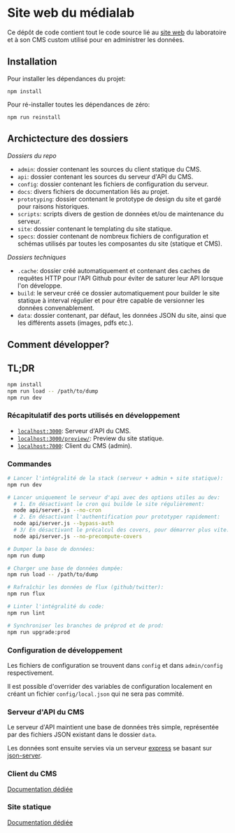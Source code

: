 # Site web du médialab

Ce dépôt de code contient tout le code source lié au [site web](https://medialab.sciencespo.fr) du laboratoire et à son CMS custom utilisé pour en administrer les données.

## Installation

Pour installer les dépendances du projet:

```
npm install
```

Pour ré-installer toutes les dépendances de zéro:

```
npm run reinstall
```

## Archictecture des dossiers

*Dossiers du repo*

* `admin`: dossier contenant les sources du client statique du CMS.
* `api`: dossier contenant les sources du serveur d'API du CMS.
* `config`: dossier contenant les fichiers de configuration du serveur.
* `docs`: divers fichiers de documentation liés au projet.
* `prototyping`: dossier contenant le prototype de design du site et gardé pour raisons historiques.
* `scripts`: scripts divers de gestion de données et/ou de maintenance du serveur.
* `site`: dossier contenant le templating du site statique.
* `specs`: dossier contenant de nombreux fichiers de configuration et schémas utilisés par toutes les composantes du site (statique et CMS).

*Dossiers techniques*

* `.cache`: dossier créé automatiquement et contenant des caches de requêtes HTTP pour l'API Github pour éviter de saturer leur API lorsque l'on développe.
* `build`: le serveur créé ce dossier automatiquement pour builder le site statique à interval régulier et pour être capable de versionner les données convenablement.
* `data`: dossier contenant, par défaut, les données JSON du site, ainsi que les différents assets (images, pdfs etc.).

## Comment développer?

## TL;DR

```bash
npm install
npm run load -- /path/to/dump
npm run dev
```

### Récapitulatif des ports utilisés en développement

* [`localhost:3000`](http://localhost:3000): Serveur d'API du CMS.
* [`localhost:3000/preview/`](http://localhost:3000/preview/): Preview du site statique.
* [`localhost:7000`](http://localhost:7000): Client du CMS (admin).

### Commandes

```bash
# Lancer l'intégralité de la stack (serveur + admin + site statique):
npm run dev

# Lancer uniquement le serveur d'api avec des options utiles au dev:
  # 1. En désactivant le cron qui builde le site régulièrement:
  node api/server.js --no-cron
  # 2. En désactivant l'authentification pour prototyper rapidement:
  node api/server.js --bypass-auth
  # 3/ En désactivant le précalcul des covers, pour démarrer plus vite:
  node api/server.js --no-precompute-covers

# Dumper la base de données:
npm run dump

# Charger une base de données dumpée:
npm run load -- /path/to/dump

# Rafraîchir les données de flux (github/twitter):
npm run flux

# Linter l'intégralité du code:
npm run lint

# Synchroniser les branches de préprod et de prod:
npm run upgrade:prod
```

### Configuration de développement

Les fichiers de configuration se trouvent dans `config` et dans `admin/config` respectivement.

Il est possible d'overrider des variables de configuration localement en créant un fichier `config/local.json` qui ne sera pas commité.

### Serveur d'API du CMS

Le serveur d'API maintient une base de données très simple, représentée par des fichiers JSON existant dans le dossier `data`.

Les données sont ensuite servies via un serveur [express](https://expressjs.com/fr/) se basant sur [json-server](https://github.com/typicode/json-server).

### Client du CMS

[Documentation dédiée](admin/README.md)

### Site statique

[Documentation dédiée](site/README.md)
